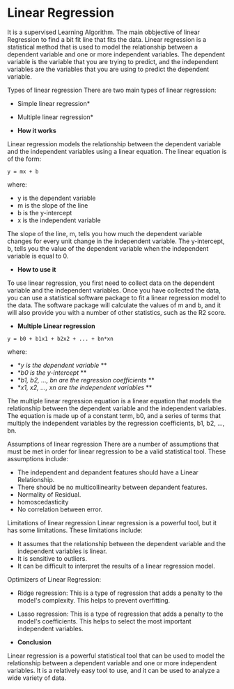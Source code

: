 
# Linear Regression #

It is a supervised Learning Algorithm. The main obbjective of linear Regression to find a bit fit line that fits the data. Linear regression is a statistical method that is used to model the relationship between a dependent variable and one or more independent variables. The dependent variable is the variable that you are trying to predict, and the independent variables are the variables that you are using to predict the dependent variable. 

Types of linear regression
There are two main types of linear regression: 
* Simple linear regression* 
* Multiple linear regression* 

* **How it works**

Linear regression models the relationship between the dependent variable and the independent variables using a linear equation. The linear equation is of the form:

```
y = mx + b
```

where:
* y is the dependent variable
* m is the slope of the line
* b is the y-intercept
* x is the independent variable

The slope of the line, m, tells you how much the dependent variable changes for every unit change in the independent variable. The y-intercept, b, tells you the value of the dependent variable when the independent variable is equal to 0.

* **How to use it**

To use linear regression, you first need to collect data on the dependent variable and the independent variables. Once you have collected the data, you can use a statistical software package to fit a linear regression model to the data. The software package will calculate the values of m and b, and it will also provide you with a number of other statistics, such as the R2 score.

* **Multiple Linear regression**
  
```
y = b0 + b1x1 + b2x2 + ... + bn*xn
```

where:

* **y is the dependent variable* **
* **b0 is the y-intercept* **
* **b1, b2, ..., bn are the regression coefficients* **
* **x1, x2, ..., xn are the independent variables* **
 
The multiple linear regression equation is a linear equation that models the relationship between the dependent variable and the independent variables. The equation is made up of a constant term, b0, and a series of terms that multiply the independent variables by the regression coefficients, b1, b2, ..., bn.


Assumptions of linear regression
There are a number of assumptions that must be met in order for linear regression to be a valid statistical tool. These assumptions include:

* The independent and depandent features should have a Linear Relationship.
* There should be no multicollinearity between depandent features.
* Normality of Residual.
* homoscedasticity
* No correlation between error.
  
Limitations of linear regression
Linear regression is a powerful tool, but it has some limitations. These limitations include:

* It assumes that the relationship between the dependent variable and the independent variables is linear.
* It is sensitive to outliers.
* It can be difficult to interpret the results of a linear regression model.
  
Optimizers of Linear Regression:

* Ridge regression: This is a type of regression that adds a penalty to the model's complexity. This helps to prevent overfitting.
* Lasso regression: This is a type of regression that adds a penalty to the model's coefficients. This helps to select the most important independent variables.

  
* **Conclusion**

Linear regression is a powerful statistical tool that can be used to model the relationship between a dependent variable and one or more independent variables. It is a relatively easy tool to use, and it can be used to analyze a wide variety of data.
